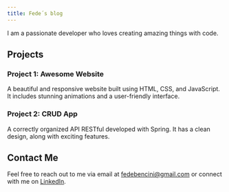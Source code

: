 ```yaml
---
title: Fede´s blog
---
```


I am a passionate developer who loves creating amazing things with code.

## Projects

### Project 1: Awesome Website

A beautiful and responsive website built using HTML, CSS, and JavaScript. It includes stunning animations and a user-friendly interface.

### Project 2: CRUD App

A correctly organized API RESTful developed with Spring. It has a clean design, along with exciting features.

## Contact Me

Feel free to reach out to me via email at [fedebencini@gmail.com](mailto:fedebencini@gmail.com) or connect with me on [LinkedIn](https://www.linkedin.com/in/federicobencini).

